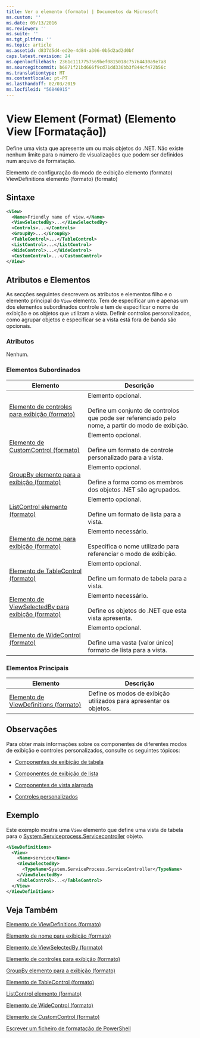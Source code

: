 ```yaml
---
title: Ver o elemento (formato) | Documentos da Microsoft
ms.custom: ''
ms.date: 09/13/2016
ms.reviewer: ''
ms.suite: ''
ms.tgt_pltfrm: ''
ms.topic: article
ms.assetid: d837d5d4-ed2e-4d84-a306-0b5d2ad2d0bf
caps.latest.revision: 24
ms.openlocfilehash: 2361c1117757569bef0815018c75764430a9e7a8
ms.sourcegitcommit: b6871f21bd666f9cd71dd336bb3f844cf472b56c
ms.translationtype: MT
ms.contentlocale: pt-PT
ms.lasthandoff: 02/03/2019
ms.locfileid: "56846915"
---
```

# <a name="view-element-format"></a>View Element (Format) (Elemento View [Formatação])

Define uma vista que apresente um ou mais objetos do .NET. Não existe nenhum limite para o número de visualizações que podem ser definidos num arquivo de formatação.

Elemento de configuração do modo de exibição elemento (formato) ViewDefinitions elemento (formato) (formato)

## <a name="syntax"></a>Sintaxe

```xml
<View>
  <Name>Friendly name of view.</Name>
  <ViewSelectedBy>...</ViewSelectedBy>
  <Controls>...</Controls>
  <GroupBy>...</GroupBy>
  <TableControl>...</TableControl>
  <ListControl>...</ListControl>
  <WideControl>...</WideControl>
  <CustomControl>...</CustomControl>
</View>
```

## <a name="attributes-and-elements"></a>Atributos e Elementos

As secções seguintes descrevem os atributos e elementos filho e o elemento principal do `View` elemento. Tem de especificar um e apenas um dos elementos subordinados controle e tem de especificar o nome de exibição e os objetos que utilizam a vista. Definir controlos personalizados, como agrupar objetos e especificar se a vista está fora de banda são opcionais.

### <a name="attributes"></a>Atributos

Nenhum.

### <a name="child-elements"></a>Elementos Subordinados

|Elemento|Descrição|
|-------------|-----------------|
|[Elemento de controles para exibição (formato)](./controls-element-for-view-format.md)|Elemento opcional.<br /><br /> Define um conjunto de controlos que pode ser referenciado pelo nome, a partir do modo de exibição.|
|[Elemento de CustomControl (formato)](./customcontrol-element-for-groupby-format.md)|Elemento opcional.<br /><br /> Define um formato de controle personalizado para a vista.|
|[GroupBy elemento para a exibição (formato)](./groupby-element-for-view-format.md)|Elemento opcional.<br /><br /> Define a forma como os membros dos objetos .NET são agrupados.|
|[ListControl elemento (formato)](./listcontrol-element-format.md)|Elemento opcional.<br /><br /> Define um formato de lista para a vista.|
|[Elemento de nome para exibição (formato)](./name-element-for-view-format.md)|Elemento necessário.<br /><br /> Especifica o nome utilizado para referenciar o modo de exibição.|
|[Elemento de TableControl (formato)](./tablecontrol-element-format.md)|Elemento opcional.<br /><br /> Define um formato de tabela para a vista.|
|[Elemento de ViewSelectedBy para exibição (formato)](./viewselectedby-element-format.md)|Elemento necessário.<br /><br /> Define os objetos do .NET que esta vista apresenta.|
|[Elemento de WideControl (formato)](./widecontrol-element-format.md)|Elemento opcional.<br /><br /> Define uma vasta (valor único) formato de lista para a vista.|

### <a name="parent-elements"></a>Elementos Principais

|Elemento|Descrição|
|-------------|-----------------|
|[Elemento de ViewDefinitions (formato)](./viewdefinitions-element-format.md)|Define os modos de exibição utilizados para apresentar os objetos.|

## <a name="remarks"></a>Observações

Para obter mais informações sobre os componentes de diferentes modos de exibição e controles personalizados, consulte os seguintes tópicos:

- [Componentes de exibição de tabela](./creating-a-table-view.md)

- [Componentes de exibição de lista](./creating-a-list-view.md)

- [Componentes de vista alargada](./creating-a-wide-view.md)

- [Controles personalizados](./creating-custom-controls.md)

## <a name="example"></a>Exemplo

Este exemplo mostra uma `View` elemento que define uma vista de tabela para o [System.Serviceprocess.Servicecontroller](/dotnet/api/System.ServiceProcess.ServiceController) objeto.

```xml
<ViewDefinitions>
  <View>
    <Name>service</Name>
    <ViewSelectedBy>
      <TypeName>System.ServiceProcess.ServiceController</TypeName>
    </ViewSelectedBy>
    <TableControl>...</TableControl>
  </View>
</ViewDefinitions>

```

## <a name="see-also"></a>Veja Também

[Elemento de ViewDefinitions (formato)](./viewdefinitions-element-format.md)

[Elemento de nome para exibição (formato)](./name-element-for-view-format.md)

[Elemento de ViewSelectedBy (formato)](./viewselectedby-element-format.md)

[Elemento de controles para exibição (formato)](./controls-element-for-view-format.md)

[GroupBy elemento para a exibição (formato)](./groupby-element-for-view-format.md)

[Elemento de TableControl (formato)](./tablecontrol-element-format.md)

[ListControl elemento (formato)](./listcontrol-element-format.md)

[Elemento de WideControl (formato)](./widecontrol-element-format.md)

[Elemento de CustomControl (formato)](./customcontrol-element-for-groupby-format.md)

[Escrever um ficheiro de formatação de PowerShell](./writing-a-powershell-formatting-file.md)
